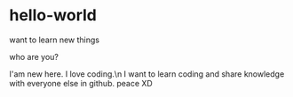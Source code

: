 # hello-world
want to learn new things

who are you?

I'am new here. I love coding.\n
I want to learn coding and share knowledge with everyone else in github.
peace XD
